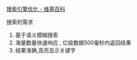 [搜索引擎优化 - 维基百科](https://zh.wikipedia.org/wiki/%E6%90%9C%E5%B0%8B%E5%BC%95%E6%93%8E%E6%9C%80%E4%BD%B3%E5%8C%96)

搜索的需求
1. 基于语义模糊搜索
1. 海量数量快速响应 , 亿级数据500毫秒内返回结果
1. 结果准确,高亮显示关键字